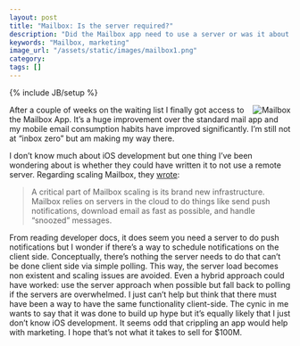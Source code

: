 ```yaml
---
layout: post
title: "Mailbox: Is the server required?"
description: "Did the Mailbox app need to use a server or was it about marketing?"
keywords: "Mailbox, marketing"
image_url: "/assets/static/images/mailbox1.png"
category:
tags: []
---
```

{% include JB/setup %}

<img src="{{ IMG_PATH }}mailbox1.png" alt="Mailbox" style="float:right;">

After a couple of weeks on the waiting list I finally got access to the Mailbox App. It’s a huge improvement over the standard mail app and my mobile email consumption habits have improved significantly. I’m still not at “inbox zero” but am making my way there.

I don’t know much about iOS development but one thing I’ve been wondering about is whether they could have written it to not use a remote server. Regarding scaling Mailbox, they <a href="http://www.mailboxapp.com/reservations/?p=1#were-ramping-up" target="_blank">wrote</a>:

<blockquote>A critical part of Mailbox scaling is its brand new infrastructure. Mailbox relies on servers in the cloud to do things like send push notifications, download email as fast as possible, and handle “snoozed” messages.</blockquote>

From reading developer docs, it does seem you need a server to do push notifications but I wonder if there’s a way to schedule notifications on the client side. Conceptually, there’s nothing the server needs to do that can’t be done client side via simple polling. This way, the server load becomes non existent and scaling issues are avoided. Even a hybrid approach could have worked: use the server approach when possible but fall back to polling if the servers are overwhelmed. I just can’t help but think that there must have been a way to have the same functionality client-side. The cynic in me wants to say that it was done to build up hype but it’s equally likely that I just don’t know iOS development. It seems odd that crippling an app would help with marketing. I hope that’s not what it takes to sell for $100M.